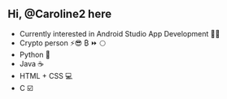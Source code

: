 <h2>Hi, @Caroline2 here</h2>
<ul>
    <li>Currently interested in Android Studio App Development 🧑‍💻</li>
    <li>Crypto person ⚡😎 ₿ ⏩ 🌕</li>
    <li>Python 🐍</li>
    <li>Java ☕️</li>
    <li>HTML + CSS 💻</li>
    <li>C ☑️</li>
</li>


